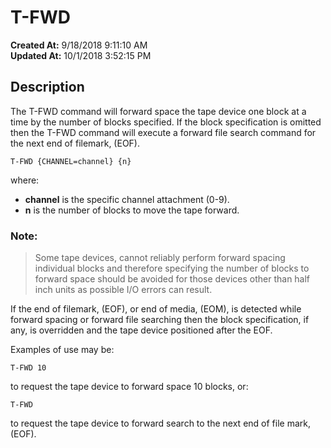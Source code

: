 # T-FWD

**Created At:** 9/18/2018 9:11:10 AM  
**Updated At:** 10/1/2018 3:52:15 PM  


## Description

The T-FWD command will forward space the tape device one block at a time by the number of blocks specified. If the block specification is omitted then the T-FWD command will execute a forward file search command for the next end of filemark, (EOF).

```
T-FWD {CHANNEL=channel} {n}
```

where:

- **channel** is the specific channel attachment (0-9).
- **n** is the number of blocks to move the tape forward.




### Note: 


> Some tape devices, cannot reliably perform forward spacing individual blocks and therefore specifying the number of blocks to forward space should be avoided for those devices other than half inch units as possible I/O errors can result.


If the end of filemark, (EOF), or end of media, (EOM), is detected while forward spacing or forward file searching then the block specification, if any, is overridden and the tape device positioned after the EOF.





Examples of use may be:

```
T-FWD 10
```

to request the tape device to forward space 10 blocks, or:

```
T-FWD
```

to request the tape device to forward search to the next end of file mark, (EOF).
